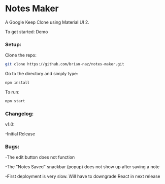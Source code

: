 # Notes Maker

A Google Keep Clone using Material UI 2.

To get started:
Demo

### Setup:

Clone the repo:
```bash
git clone https://github.com/brian-naz/notes-maker.git
```
Go to the directory and simply type:
```bash
npm install
```
To run:
```bash
npm start
```

### Changelog:

v1.0:

-Initial Release

### Bugs:

-The edit button does not function

-The "Notes Saved" snackbar (popup) does not show up after saving a note

-First deployment is very slow. Will have to downgrade React in next release

